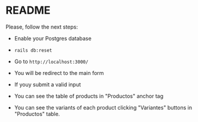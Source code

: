 # README

Please, follow the next steps:

* Enable your Postgres database

* `rails db:reset`

* Go to `http://localhost:3000/`

* You will be redirect to the main form

* If youy submit a valid input

* You can see the table of products in "Productos" anchor tag

* You can see the variants of each product clicking "Variantes" buttons in "Productos" table.
